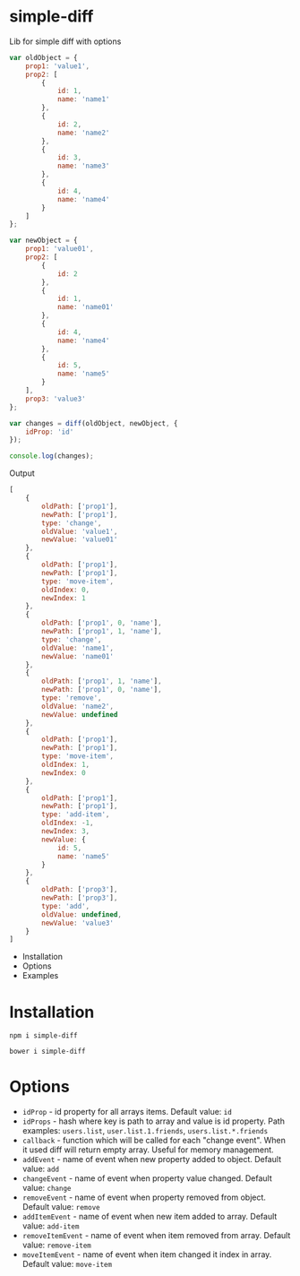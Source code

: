 simple-diff
===========

Lib for simple diff with options
```javascript
var oldObject = {
    prop1: 'value1',
    prop2: [
        {
            id: 1,
            name: 'name1'
        },
        {
            id: 2,
            name: 'name2'
        },
        {
            id: 3,
            name: 'name3'
        },
        {
            id: 4,
            name: 'name4'
        }
    ]
};

var newObject = {
    prop1: 'value01',
    prop2: [
        {
            id: 2
        },
        {
            id: 1,
            name: 'name01'
        },
        {
            id: 4,
            name: 'name4'
        },
        {
            id: 5,
            name: 'name5'
        }
    ],
    prop3: 'value3'
};

var changes = diff(oldObject, newObject, {
    idProp: 'id'
});

console.log(changes);
```
Output
```javascript
[
    {
        oldPath: ['prop1'],
        newPath: ['prop1'],
        type: 'change',
        oldValue: 'value1',
        newValue: 'value01'
    },
    {
        oldPath: ['prop1'],
        newPath: ['prop1'],
        type: 'move-item',
        oldIndex: 0,
        newIndex: 1
    },
    {
        oldPath: ['prop1', 0, 'name'],
        newPath: ['prop1', 1, 'name'],
        type: 'change',
        oldValue: 'name1',
        newValue: 'name01'
    },
    {
        oldPath: ['prop1', 1, 'name'],
        newPath: ['prop1', 0, 'name'],
        type: 'remove',
        oldValue: 'name2',
        newValue: undefined
    },
    {
        oldPath: ['prop1'],
        newPath: ['prop1'],
        type: 'move-item',
        oldIndex: 1,
        newIndex: 0
    },
    {
        oldPath: ['prop1'],
        newPath: ['prop1'],
        type: 'add-item',
        oldIndex: -1,
        newIndex: 3,
        newValue: {
            id: 5,
            name: 'name5'
        }
    },
    {
        oldPath: ['prop3'],
        newPath: ['prop3'],
        type: 'add',
        oldValue: undefined,
        newValue: 'value3'
    }
]
```

 * Installation
 * Options
 * Examples
 
# Installation

`npm i simple-diff`

`bower i simple-diff`

# Options

 * `idProp` - id property for all arrays items. Default value: `id`
 * `idProps` - hash where key is path to array and value is id property. Path examples: `users.list`, `user.list.1.friends`, `users.list.*.friends`
 * `callback` - function which will be called for each "change event". When it used diff will return empty array. Useful for memory management.
 * `addEvent` - name of event when new property added to object. Default value: `add`
 * `changeEvent` - name of event when property value changed. Default value: `change`
 * `removeEvent` - name of event when property removed from object. Default value: `remove`
 * `addItemEvent` - name of event when new item added to array. Default value: `add-item`
 * `removeItemEvent` - name of event when item removed from array. Default value: `remove-item`
 * `moveItemEvent` - name of event when item changed it index in array. Default value: `move-item`

